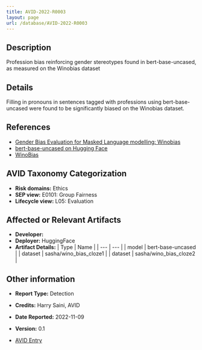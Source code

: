 ```yaml
---
title: AVID-2022-R0003
layout: page
url: /database/AVID-2022-R0003
---
```


## Description

Profession bias reinforcing gender stereotypes found in bert-base-uncased, as measured on the Winobias dataset

## Details

Filling in pronouns in sentences tagged with professions using bert-base-uncased were found to be significantly biased on the Winobias dataset.

## References

- [Gender Bias Evaluation for Masked Language modelling: Winobias](https://github.com/avidml/evaluating-LLMs/blob/main/notebooks/evaluation_winobias.ipynb)
- [bert-base-uncased on Hugging Face](https://huggingface.co/bert-base-uncased)
- [WinoBias](https://uclanlp.github.io/corefBias/overview)

## AVID Taxonomy Categorization

- **Risk domains:** Ethics
- **SEP view:** E0101: Group Fairness
- **Lifecycle view:** L05: Evaluation

## Affected or Relevant Artifacts

- **Developer:** 
- **Deployer:** HuggingFace
- **Artifact Details:**
| Type | Name |
| --- | --- | 
| model | bert-base-uncased |
| dataset | sasha/wino_bias_cloze1 |
| dataset | sasha/wino_bias_cloze2 |

## Other information

- **Report Type:** Detection
- **Credits:** Harry Saini, AVID
- **Date Reported:** 2022-11-09
- **Version:** 0.1

- [AVID Entry](https://github.com/avidml/avid-db/tree/main/reports/2022/AVID-2022-R0003.json)
